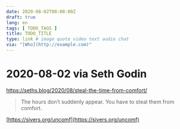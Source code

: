 ```yaml
---
date: 2020-08-02T00:00:00Z
draft: true
lang: en
tags: [ TODO_TAGS ]
title: TODO_TITLE
type: link # image quote video text audio chat
via: "[Who](http://example.com)"
---
```



# 2020-08-02 via Seth Godin
https://seths.blog/2020/08/steal-the-time-from-comfort/

> The hours don’t suddenly appear. You have to steal them from comfort.

[https://sivers.org/uncomf](https://sivers.org/uncomf)

